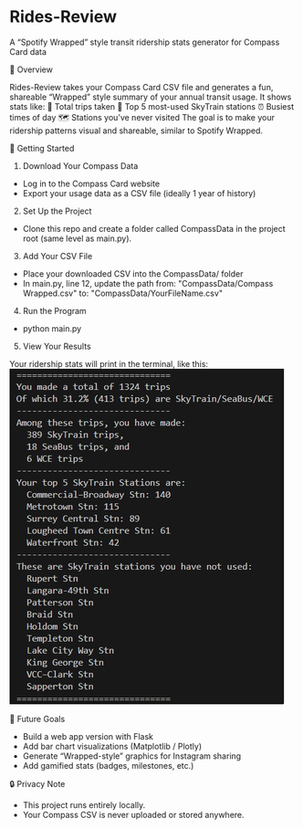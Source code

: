 # Rides-Review

A “Spotify Wrapped” style transit ridership stats generator for Compass Card data

📖 Overview

Rides-Review takes your Compass Card CSV file and generates a fun, shareable “Wrapped” style summary of your annual transit usage.
It shows stats like:
🎉 Total trips taken
🚉 Top 5 most-used SkyTrain stations
⏰ Busiest times of day
🗺️ Stations you’ve never visited
The goal is to make your ridership patterns visual and shareable, similar to Spotify Wrapped.

🚀 Getting Started
1. Download Your Compass Data
- Log in to the Compass Card website
- Export your usage data as a CSV file (ideally 1 year of history)
2. Set Up the Project
- Clone this repo and create a folder called CompassData in the project root (same level as main.py).
3. Add Your CSV File
- Place your downloaded CSV into the CompassData/ folder
- In main.py, line 12, update the path from:
"CompassData/Compass Wrapped.csv"
to:
"CompassData/YourFileName.csv"
4. Run the Program
- python main.py
5. View Your Results

Your ridership stats will print in the terminal, like this:
![Sample Output](Images/Screenshot%202025-09-08%20214851.jpg)

🎯 Future Goals
- Build a web app version with Flask
- Add bar chart visualizations (Matplotlib / Plotly)
- Generate “Wrapped-style” graphics for Instagram sharing
- Add gamified stats (badges, milestones, etc.)

🔒 Privacy Note
- This project runs entirely locally.
- Your Compass CSV is never uploaded or stored anywhere.
